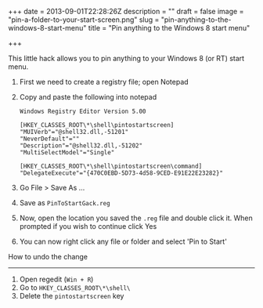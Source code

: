 +++
date = 2013-09-01T22:28:26Z
description = ""
draft = false
image = "pin-a-folder-to-your-start-screen.png"
slug = "pin-anything-to-the-windows-8-start-menu"
title = "Pin anything to the Windows 8 start menu"

+++

This little hack allows you to pin anything to your Windows 8 (or RT) start menu.

1.  First we need to create a registry file; open Notepad
2.  Copy and paste the following into notepad

		Windows Registry Editor Version 5.00

		[HKEY_CLASSES_ROOT\*\shell\pintostartscreen]
		"MUIVerb"="@shell32.dll,-51201"
		"NeverDefault"=""
		"Description"="@shell32.dll,-51202"
		"MultiSelectModel"="Single"

		[HKEY_CLASSES_ROOT\*\shell\pintostartscreen\command]
		"DelegateExecute"="{470C0EBD-5D73-4d58-9CED-E91E22E23282}"

3.  Go File > Save As …

4.  Save as ```PinToStartGack.reg```

5.  Now, open the location you saved the ```.reg``` file and double click it. When prompted if you wish to continue click Yes

6.  You can now right click any file or folder and select 'Pin to Start'


How to undo the change

-------------------------

1.  Open regedit (```Win + R```)
2.  Go to ```HKEY_CLASSES_ROOT\*\shell\```
3.  Delete the ```pintostartscreen``` key


